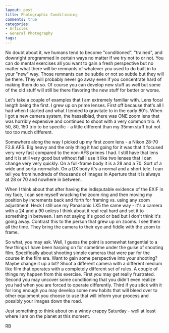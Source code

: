 ```yaml
---
layout: post
title: Photographic Conditioning
comments: true
categories:
- Articles
- General Photography
tags:
---
```

No doubt about it, we humans tend to become "conditioned", "trained", and downright programmed in certain ways no matter if we try not to or not. You can do mental exercises all you want to gain a fresh perspective but no matter what there will be remnants of whatever you used to do built in to your "new" way. Those remnants can be subtle or not so subtle but they will be there. They will probably never go away even if you concentrate hard of making them do so. Of course you can develop new stuff as well but some of the old stuff will still be there flavoring the new stuff for better or worse.

Let's take a couple of examples that I am extremely familiar with. Lens focal length being the first. I grew up on prime lenses. First off because that's all I had when I started and what I tended to gravitate to in the early 80's. When I got a new camera system, the hasselblad, there was ONE zoom lens that was horribly expensive and continued to shoot with a very common trio. A 50, 80, 150 trio to be specific - a little different than my 35mm stuff but not too too much different.

Somewhere along the way I picked up my first zoom lens - a Nikon 28-70 F2.8 AFS. Big heavy and the only thing it had going for it was that it focused very very fast compared to the non-AFS primes I had. I still have that lens and it is still very good but without fail I use it like two lenses that I can change very very quickly. On a full-frame body it is a 28 and a 70. Sort of a wide and sorta-normalish. On a DX body it's a normal and a short tele. I can tell you from hundreds of thousands of images in Aperture that it is always at 28 or 70 and nowhere in between.

When I think about that after having the indisputable evidence of the EXIF in my face, I can see myself wracking the zoom ring and then moving my position by increments back and forth for framing vs. using any zoom adjustment. Heck I still use my Panasonic LX5 the same way - it's a camera with a 24 and a 90 unless I think about it real real hard and set it to something in between. I am not saying it's good or bad but I don't think it's going away. Contrast this to the person that grew up on zooms. I see them all the time. They bring the camera to their eye and fiddle with the zoom to frame.

So what, you may ask. Well, I guess the point is somewhat tangential to a few things I have been harping on for sometime under the guise of shooting film. Specifically about shooting simple cameras that were par for the course in the film era. Want to gain some perspective into your shooting? Maybe change it up a bit? Shoot a different camera with a different medium like film that operates with a completely different set of rules. A couple of things my happen from this exercise. First you may get really frustrated. Second you may uncover some conditioning that you didn't even realize you had when you are forced to operate differently. Third if you stick with it for long enough you may develop some new habits that will bleed over to other equipment you choose to use that will inform your process and possibly your images down the road.

Just something to think about on a windy crappy Saturday - well at least where I am on the planet at this moment.

RB